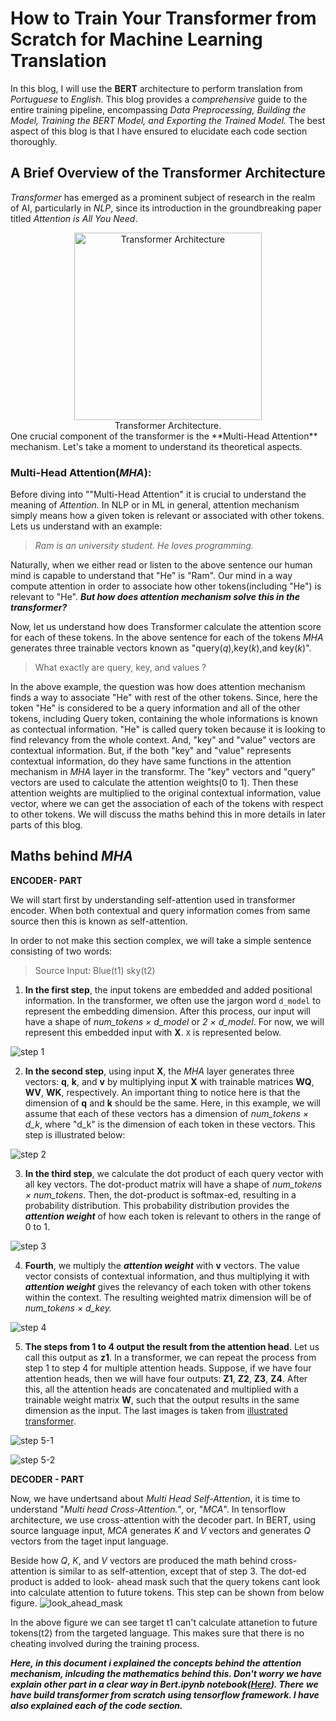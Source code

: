 # How to Train Your Transformer from Scratch for Machine Learning Translation

In this blog, I will use the **BERT** architecture to perform translation from *Portuguese* to *English*. This blog provides a *comprehensive* guide to the entire training pipeline, encompassing *Data Preprocessing, Building the Model, Training the BERT Model, and Exporting the Trained Model.* The best aspect of this blog is that I have ensured to elucidate each code section thoroughly.

## A Brief Overview of the Transformer Architecture
*Transformer* has emerged as a prominent subject of research in the realm of AI, particularly in *NLP*, since its introduction in the groundbreaking paper titled *Attention is All You Need*.

<div align="center">
    <img src="images/transformer.png" alt="Transformer Architecture" width="300">
    <br>
    Transformer Architecture.
</div>
One crucial component of the transformer is the **Multi-Head Attention** mechanism. Let's take a moment to understand its theoretical aspects.

### Multi-Head Attention(*MHA*):
Before diving into ""Multi-Head Attention" it is crucial to understand the meaning of *Attention.* In NLP or in ML in general, attention mechanism simply means how a given token is relevant or associated with other tokens. Lets us understand with an example: 
> *Ram is an university student. He loves programming.*

Naturally, when we either read or listen to the above sentence our human mind is capable to understand that "He" is "Ram". Our mind in a way compute attention in order to associate how other tokens(including "He") is relevant to "He".  ***But how does attention mechanism solve this in the transformer?***

Now, let us understand how does Transformer calculate the attention score for each of these tokens.  In the above sentence for each of the tokens *MHA* generates three trainable vectors known as "query(*q*),key(*k*),and key(*k*)". 

> What exactly are query, key, and values ? 

In the above example, the question was how does attention mechanism finds a way to associate "He" with rest of the other tokens. Since, here the token "He" is considered to be a query information and all of the other tokens, including Query token, containing the whole informations is known as contectual information. "He" is called query token because it is looking to find relevancy from the whole context. And, "key" and "value" vectors are contextual information. But, if the both "key" and "value" represents contextual information, do they have same functions in the attention mechanism in *MHA* layer in the transformr. The "key" vectors and "query" vectors are used to calculate the attention weights(0 to 1). Then these attention weights are multiplied to the original contextual information, value vector, where we can get the association of each of the tokens with respect to other tokens. We will discuss the maths behind this in more details in later parts of this blog. 


<!-- In transformer *k* and *v* represents contextual information and *q* represents query information. Let us come back to above question, how does a transformer associates the first token "Ram" with "he" in our above example ? In the first step attention mechanism looks how the first token is relevant to  each of the  other tokens. Here, we call the first token "Ram" as the query token where it is trying to find the relevance from the whole context. And the tokens which represents the whole context information represents the "*k*" and "*v*" vectors. So, the query token("Ram") will look into keys vectors of each of the tokens(inc "Ram") to calculate the attention weight. *In order to calculate the attention weight the query vector is dot producted-ed with all key vectos(including Query itself). Then the dot-preducted result is softmax-ed to obtain attention weight ranging from 0 to 1*.  -->

## Maths behind *MHA*

**ENCODER- PART**

We will start first by understanding self-attention used in transformer encoder. When both contextual and query information comes from same source then this is known as self-attention.

In order to not make this section complex, we will take a simple sentence consisting of two words: 
> Source Input: Blue(t1) sky(t2)



1. **In the first step**, the input tokens are embedded and added positional information. In the transformer, we often use the jargon word `d_model` to represent the embedding dimension. After this process, our input will have a shape of *num_tokens × d_model* or *2 × d_model*. For now, we will represent this embedded input with **X**.  `X` is represented below. 

![step 1](images/step1.png)


2. **In the second step**, using input **X**, the *MHA* layer generates three vectors: **q**, **k**, and **v** by multiplying input **X** with trainable matrices **WQ**, **WV**, **WK**, respectively. An important thing to notice here is that the dimension of **q** and **k** should be the same. Here, in this example, we will assume that each of these vectors has a dimension of *num_tokens × d_k*, where "d_k" is the dimension of each token in these vectors.  This step is illustrated below: 

![step 2](images/step2.png)

3. **In the third step**, we calculate the dot product of each query vector with all key vectors. The dot-product matrix will have a shape of *num_tokens × num_tokens*. Then, the dot-product is softmax-ed, resulting in a probability distribution. This probability distribution provides the ***attention weight*** of how each token is relevant to others in the range of 0 to 1. 

![step 3](images/step3.png)

4. **Fourth**, we multiply the ***attention weight*** with **v** vectors. The value vector consists of contextual information, and thus multiplying it with ***attention weight*** gives the relevancy of each token with other tokens within the context. The resulting weighted matrix dimension will be of *num_tokens × d_key.*

![step 4](images/step4.png)

5. **The steps from 1 to 4 output the result from the attention head**. Let us call this output as **z1**. In a transformer, we can repeat the process from step 1 to step 4 for multiple attention heads. Suppose, if we have four attention heads, then we will have four outputs: **Z1**, **Z2**, **Z3**, **Z4**. After this, all the attention heads are concatenated and multiplied with a trainable weight matrix **W**, such that the output results in the same dimension as the input. The last images is taken from [illustrated transformer](https://jalammar.github.io/illustrated-transformer/).

![step 5-1](images/step5.png)

![step 5-2](images/step6.png)


**DECODER - PART**

Now, we have undertsand about *Multi Head Self-Attention*, it is time to understand "*Multi head Cross-Attention.*", or, "*MCA*". In tensorflow architecture, we use cross-attention with the decoder part. In BERT, using source language input, *MCA* generates *K* and *V* vectors and generates *Q* vectors from the taget input language. 

Beside how *Q*, *K*, and *V* vectors are produced the math behind cross-attention is similar to as self-attention, except that of step 3. The dot-ed product is added to look- ahead mask such that the query tokens cant look into calculate attention to future tokens. This step can be shown from below figure.
![look_ahead_mask](images/look_ahead_mask.png)

In the above figure we can see target t1 can't  calculate attanetion to future tokens(t2) from the targeted language. This makes sure that there is no cheating involved during the training process. 



***Here, in this document i explained the concepts behind the attention mechanism, inlcuding the mathematics behind this. Don't worry we have explain other part in a clear way in Bert.ipynb notebook([Here](BERT.ipynb)). There we have build transformer from scratch using tensorflow framework. I have also explained each of the code section.***

